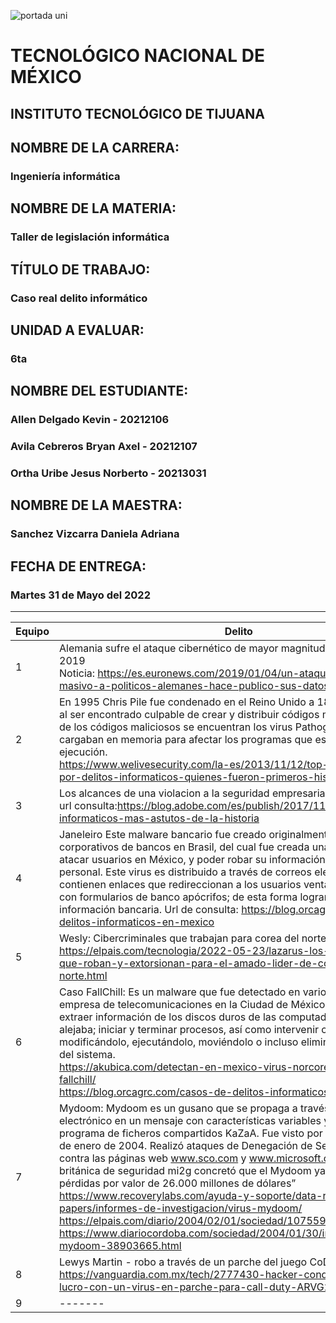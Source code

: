 ![portada uni](https://user-images.githubusercontent.com/101743883/161363304-dc9ef832-b950-4c0f-9f08-b481a8ab5f1b.png)

# TECNOLÓGICO NACIONAL DE MÉXICO
## INSTITUTO TECNOLÓGICO DE TIJUANA 
## NOMBRE DE LA CARRERA: 
### Ingeniería informática
## NOMBRE DE LA MATERIA: 
### Taller de legislación informática
## TÍTULO DE TRABAJO: 
### Caso real delito informático
## UNIDAD A EVALUAR: 
### 6ta
## NOMBRE DEL ESTUDIANTE: 
### Allen Delgado Kevin - 20212106
### Avila Cebreros Bryan Axel - 20212107
### Ortha Uribe Jesus Norberto - 20213031
## NOMBRE DE LA MAESTRA:
### Sanchez Vizcarra Daniela Adriana
## FECHA DE ENTREGA:
### Martes 31 de Mayo del 2022
----------------------------------
|Equipo|Delito|
|-------------------|-----------------------|
|1|Alemania sufre el ataque cibernético de mayor magnitud de su historia 2019 <br>Noticia: https://es.euronews.com/2019/01/04/un-ataque-cibernetico-masivo-a-politicos-alemanes-hace-publico-sus-datos-personales|
|2|En 1995 Chris Pile fue condenado en el Reino Unido a 18 meses de cárcel al ser encontrado culpable de crear y distribuir códigos maliciosos. Dentro de los códigos maliciosos se encuentran los virus Pathogen y Queeg que se cargaban en memoria para afectar los programas que estuvieran en ejecución.<br>https://www.welivesecurity.com/la-es/2013/11/12/top-10-condenados-por-delitos-informaticos-quienes-fueron-primeros-historia/|
|3|Los alcances de una violacion a la seguridad empresarial <br>url consulta:https://blog.adobe.com/es/publish/2017/11/14/los-3-delitos-informaticos-mas-astutos-de-la-historia|
|4|Janeleiro Este malware bancario fue creado originalmente para atacar corporativos de bancos en Brasil, del cual fue creada una variante para atacar usuarios en México, y poder robar su información bancaria y personal. Este virus es distribuido a través de correos electrónicos, que contienen enlaces que redireccionan a los usuarios ventanas emergentes con formularios de banco apócrifos; de esta forma logran acceder y robar la información bancaria. Url de consulta: https://blog.orcagrc.com/casos-de-delitos-informaticos-en-mexico|
|5|Wesly: Cibercriminales que trabajan para corea del norte<br>https://elpais.com/tecnologia/2022-05-23/lazarus-los-cibercriminales-que-roban-y-extorsionan-para-el-amado-lider-de-corea-del-norte.html |
|6|Caso FallChill: Es un malware que fue detectado en varios equipos de una empresa de telecomunicaciones en la Ciudad de México. FallChill podía extraer información de los discos duros de las computadoras donde se alejaba; iniciar y terminar procesos, así como intervenir cualquier archivo, modificándolo, ejecutándolo, moviéndolo o incluso eliminar los elementos del sistema.<br>https://akubica.com/detectan-en-mexico-virus-norcoreano-llamado-fallchill/<br>https://blog.orcagrc.com/casos-de-delitos-informaticos-en-mexico|
|7|Mydoom: Mydoom es un gusano que se propaga a través del correo electrónico en un mensaje con características variables y a través del programa de ficheros compartidos KaZaA. Fue visto por primera vez el 26 de enero de 2004. Realizó ataques de Denegación de Servicio Distribuida contra las páginas web www.sco.com y www.microsoft.com. “La empresa británica de seguridad mi2g concretó que el Mydoom ya ha provocado pérdidas por valor de 26.000 millones de dólares”<br>https://www.recoverylabs.com/ayuda-y-soporte/data-recovery-white-papers/informes-de-investigacion/virus-mydoom/<br>https://elpais.com/diario/2004/02/01/sociedad/1075590004_850215.html<br>https://www.diariocordoba.com/sociedad/2004/01/30/infectados-mydoom-38903665.html|
|8|Lewys Martin - robo a través de un parche del juego CoD<br>https://vanguardia.com.mx/tech/2777430-hacker-condenado-prision-lucro-con-un-virus-en-parche-para-call-duty-ARVG2777430|
|9|-------|